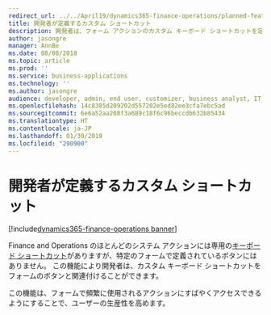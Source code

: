 ```yaml
---
redirect_url: ../../April19/dynamics365-finance-operations/planned-features
title: 開発者が定義するカスタム ショートカット
description: 開発者は、フォーム アクションのカスタム キーボード ショートカットを定義できます。
author: jasongre
manager: AnnBe
ms.date: 08/08/2018
ms.topic: article
ms.prod: ''
ms.service: business-applications
ms.technology: ''
ms.author: jasongre
audience: developer, admin, end user, customizer, business analyst, IT pro
ms.openlocfilehash: 14c8385d209202d557202e5ed82ee3cfa7ebc5ad
ms.sourcegitcommit: 6e6a52aa208f3a689c18f6c96beccdb632b85434
ms.translationtype: HT
ms.contentlocale: ja-JP
ms.lasthandoff: 01/30/2019
ms.locfileid: "290900"
---
```

# <a name="developer-defined-custom-shortcuts"></a>開発者が定義するカスタム ショートカット

[!include[dynamics365-finance-operations banner](../includes/dynamics365-finance-operations.md)]

Finance and Operations のほとんどのシステム アクションには専用の[キーボード ショートカット](/dynamics365/unified-operations/fin-and-ops/get-started/shortcut-keys)がありますが、特定のフォームで定義されているボタンにはありません。 この機能により開発者は、カスタム キーボード ショートカットをフォームのボタンと関連付けることができます。  

この機能は、フォームで頻繁に使用されるアクションにすばやくアクセスできるようにすることで、ユーザーの生産性を高めます。  


